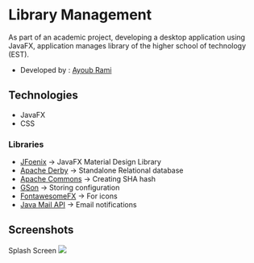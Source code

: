 # Library Management
As part of an academic project, developing a desktop application using JavaFX, application manages library of the higher school of technology (EST).
* Developed by : [Ayoub Rami](https://github.com/ayoubrami)
## Technologies
 *  JavaFX
 *  CSS
### Libraries 
 *  [JFoenix](https://github.com/jfoenixadmin/JFoenix) -> JavaFX Material Design Library
 *  [Apache Derby](https://db.apache.org/derby/) -> Standalone Relational database
 *  [Apache Commons](https://commons.apache.org/) -> Creating SHA hash
 *  [GSon](https://github.com/google/gson) -> Storing configuration
 *  [FontawesomeFX](https://bitbucket.org/Jerady/fontawesomefx) -> For icons
 *  [Java Mail API](http://www.oracle.com/technetwork/java/javamail/index.html) -> Email notifications
## Screenshots
  Splash Screen
  <img src="https://user-images.githubusercontent.com/48249732/93923624-8b320480-fd0b-11ea-81db-a27e7eab5881.png">


